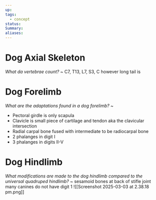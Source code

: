 ```yaml
---
up: 
tags:
  - concept
status: 
Summary:
aliases:
---
```

# Dog Axial Skeleton
*What da vertebrae count?*
~
C7, T13, L7, S3, C however long tail is
# Dog Forelimb
*What are the adaptations found in a dog forelimb?*
~
- Pectoral girdle is only scapula
- Clavicle is small piece of cartilage and tendon aka the clavicular intersection
- Radial carpal bone fused with intermediate to be radiocarpal bone
- 2 phalanges in digit I
- 3 phalanges in digits II-V

# Dog Hindlimb
*What modifications are made to the dog hindlimb compared to the universal quadruped hindlimb?*
~
sesamoid bones at back of stifle joint
	many canines do not have digit 1
![[Screenshot 2025-03-03 at 2.38.18 pm.png]]
